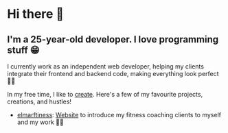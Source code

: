 <!--
**miguelaram2016/miguelaram2016** is a ✨ _special_ ✨ repository because its `README.md` (this file) appears on your GitHub profile.

Here are some ideas to get you started:

- 🔭 I’m currently working on ...
- 🌱 I’m currently learning ...
- 👯 I’m looking to collaborate on ...
- 🤔 I’m looking for help with ...
- 💬 Ask me about ...
- 📫 How to reach me: ...
- 😄 Pronouns: ...
- ⚡ Fun fact: ...
-->


# Hi there 👋

## I'm a 25-year-old developer. I love programming stuff 😁

I currently work as an independent web developer, helping my clients integrate their frontend and backend code, making everything look perfect 👌🏼

In my free time, I like to [create](https://miguel-portfolio.netlify.com). Here's a few of my favourite projects, creations, and hustles!

- [elmarftiness](https://github.com/miguelaram2016): [Website](https://www.elmarfitness.com) to introduce my fitness coaching clients to myself and my work 💪🏼

